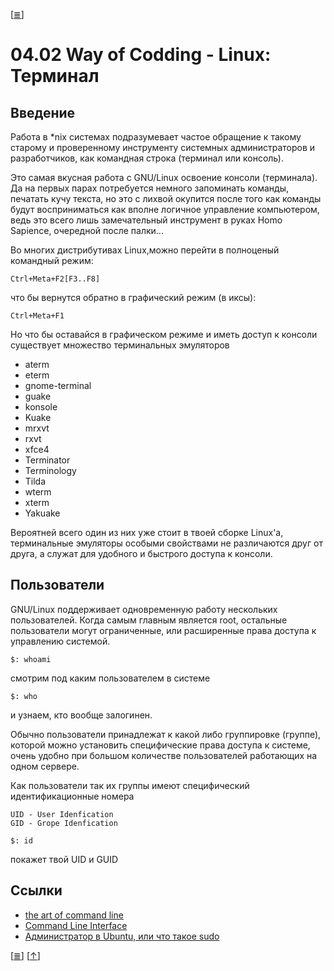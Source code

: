 <!--
File          : 04.02.md

Created       : Wed 05 Aug 2015 20:36:54
Last Modified : Sat 15 Aug 2015 23:25:31
Maintainer    : sharlatan
-->

\[[≣](../../README_ru.md#Содержание "Оглавление")\]
# 04.02 Way of Codding - Linux: Терминал #

## Введение ##
Работа в *nix системах подразумевает частое обращение к такому старому и
проверенному инструменту системных администраторов и разработчиков, как
командная строка (терминал или консоль). 

Это самая вкусная работа с GNU/Linux освоение консоли (терминала). Да
на первых парах потребуется немного запоминать команды, печатать кучу
текста, но это с лихвой окупится после того как команды будут восприниматься как
вполне логичное управление компьютером, ведь это всего лишь замечательный
инструмент в руках Homo Sapience, очередной после палки...


Во многих дистрибутивах Linux,можно перейти в полноценый командный режим:

    Ctrl+Meta+F2[F3..F8]

что бы вернутся обратно в графический режим (в иксы):

    Ctrl+Meta+F1

Но что бы оставайся в графическом режиме и иметь доступ к консоли существует
множество терминальных эмуляторов

*   aterm
*   eterm
*   gnome-terminal 
*   guake
*   konsole
*   Kuake
*   mrxvt
*   rxvt 
*   xfce4
*   Terminator 
*   Terminology
*   Tilda 
*   wterm
*   xterm 
*   Yakuake

Вероятней всего один из них уже стоит в твоей сборке Linux'a, терминальные
эмуляторы особыми свойствами не различаются друг от друга, а служат для удобного
и быстрого доступа к консоли.

## Пользователи ##
GNU/Linux поддерживает одновременную работу нескольких пользователей. Когда
самым главным является root, остальные пользователи могут ограниченные, или
расширенные права доступа к управлению системой.

    $: whoami

смотрим под каким пользователем в системе

    $: who

и узнаем, кто вообще залогинен.

Обычно пользователи принадлежат к какой либо группировке (группе), которой можно
установить специфические права доступа к системе, очень удобно при большом
количестве пользователей работающих на одном сервере.

Как пользователи так их группы имеют специфический идентификационные номера

    UID - User Idenfication
    GID - Grope Idenfication

    $: id

покажет твой UID и GUID

## Ссылки ##
*   [the art of command line](https://github.com/jlevy/the-art-of-command-line)
*   [Command Line Interface](https://en.wikipedia.org/wiki/Command-line_interface)
*   [Администратор в Ubuntu, или что такое sudo](http://goo.gl/27iFe)


\[[≣](../../README_ru.md#Содержание "Оглавление")\]
\[[↑](src/ru/04.02.md#0402-way-of-codding---linux-Терминал "Вверх")\]

